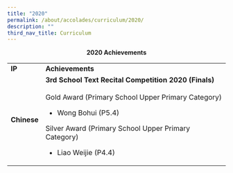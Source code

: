 ```yaml
---
title: "2020"
permalink: /about/accolades/curriculum/2020/
description: ""
third_nav_title: Curriculum
---
```

<p style="text-align: center;"><strong>2020 Achievements</strong></p>
<table>
<tbody>
<tr>
<td><strong>IP</strong></td>
<td><strong>Achievements</strong></td>
</tr>
<tr>
<td><strong>Chinese</strong></td>
<td><strong>3rd School Text Recital Competition 2020 (Finals)</strong><br /><br />Gold Award (Primary School Upper Primary Category)<br />
<ul>
<li>Wong Bohui (P5.4)</li>
</ul>
Silver Award (Primary School Upper Primary Category)<br />
<ul>
<li>Liao Weijie (P4.4)</li>
</ul>
</td>
</tr>
</tbody>
</table>